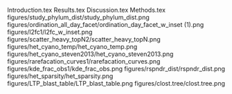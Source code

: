 Introduction.tex
Results.tex
Discussion.tex
Methods.tex
figures/study_phylum_dist/study_phylum_dist.png
figures/ordination_all_day_facet/ordination_day_facet_w_inset (1).png
figures/l2fc1/l2fc_w_inset.png
figures/scatter_heavy_topN2/scatter_heavy_topN.png
figures/het_cyano_temp/het_cyano_temp.png
figures/het_cyano_steven2013/het_cyano_steven2013.png
figures/rarefacation_curves1/rarefacation_curves.png
figures/kde_frac_obs1/kde_frac_obs.png
figures/rspndr_dist/rspndr_dist.png
figures/het_sparsity/het_sparsity.png
figures/LTP_blast_table/LTP_blast_table.png
figures/clost.tree/clost.tree.png
